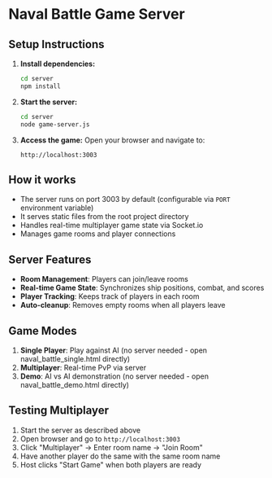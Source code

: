 # Naval Battle Game Server

## Setup Instructions

1. **Install dependencies:**
   ```bash
   cd server
   npm install
   ```

2. **Start the server:**
   ```bash
   cd server
   node game-server.js
   ```

3. **Access the game:**
   Open your browser and navigate to:
   ```
   http://localhost:3003
   ```

## How it works

- The server runs on port 3003 by default (configurable via `PORT` environment variable)
- It serves static files from the root project directory
- Handles real-time multiplayer game state via Socket.io
- Manages game rooms and player connections

## Server Features

- **Room Management**: Players can join/leave rooms
- **Real-time Game State**: Synchronizes ship positions, combat, and scores
- **Player Tracking**: Keeps track of players in each room
- **Auto-cleanup**: Removes empty rooms when all players leave

## Game Modes

1. **Single Player**: Play against AI (no server needed - open naval_battle_single.html directly)
2. **Multiplayer**: Real-time PvP via server
3. **Demo**: AI vs AI demonstration (no server needed - open naval_battle_demo.html directly)

## Testing Multiplayer

1. Start the server as described above
2. Open browser and go to `http://localhost:3003`
3. Click "Multiplayer" → Enter room name → "Join Room"
4. Have another player do the same with the same room name
5. Host clicks "Start Game" when both players are ready